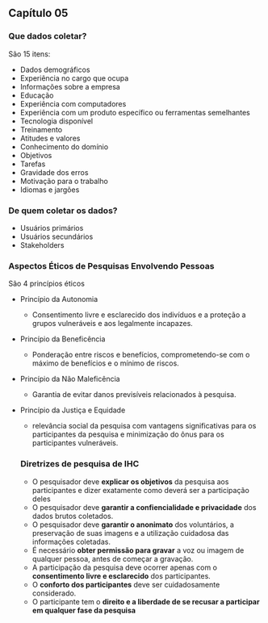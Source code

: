 ## Capítulo 05

### Que dados coletar?

São 15 itens:

- Dados demográficos
- Experiência no cargo que ocupa
- Informações sobre a empresa
- Educação
- Experiência com computadores
- Experiência com um produto específico ou ferramentas semelhantes
- Tecnologia disponível
- Treinamento
- Atitudes e valores
- Conhecimento do domínio
- Objetivos
- Tarefas
- Gravidade dos erros
- Motivação para o trabalho
- Idiomas e jargões

### De quem coletar os dados?

- Usuários primários
- Usuários secundários
- Stakeholders

### Aspectos Éticos de Pesquisas Envolvendo Pessoas

São 4 princípios éticos

- Princípio da Autonomia
  - Consentimento livre e esclarecido dos indivíduos e a proteção a grupos vulneráveis e aos legalmente incapazes.
- Princípio da Beneficência
  - Ponderação entre riscos e benefícios, comprometendo-se com o máximo de benefícios e o mínimo de riscos.
- Princípio da Não Maleficência
  - Garantia de evitar danos previsíveis relacionados à pesquisa.
- Princípio da Justiça e Equidade
  - relevância social da pesquisa com vantagens significativas para os participantes da pesquisa e minimização do ônus para os participantes vulneráveis.

  ### Diretrizes de pesquisa de IHC

  - O pesquisador deve **explicar os objetivos** da pesquisa aos participantes e dizer exatamente como deverá ser a participação deles
  - O pesquisador deve **garantir a confiencialidade e privacidade** dos dados brutos coletados.
  - O pesquisador deve **garantir o anonimato** dos voluntários, a preservação de suas imagens e a utilização cuidadosa das informações coletadas.
  - É necessário **obter permissão para gravar** a voz ou imagem de qualquer pessoa, antes de começar a gravação.
  - A participação da pesquisa deve ocorrer apenas com o **consentimento livre e esclarecido** dos participantes.
  - O **conforto dos participantes** deve ser cuidadosamente considerado.
  - O participante tem o **direito e a liberdade de se recusar a participar em qualquer fase da pesquisa**